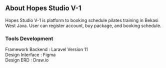 ## About Hopes Studio V-1
Hopes Studio V-1 is platform to booking schedule pilates training in Bekasi West Java. User can register account, buy package, and booking schedule.

### Tools Development
Framework Backend : Laravel Version 11 <br>
Design Interface : Figma <br>
Design ERD : Draw.io

